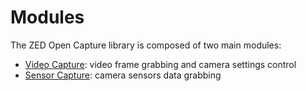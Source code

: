 # Modules

The ZED Open Capture library is composed of two main modules:

 - [Video Capture](classsl__drv_1_1VideoCapture.html): video frame grabbing and camera settings control
 - [Sensor Capture](classsl__drv_1_1SensorCapture.html): camera sensors data grabbing
